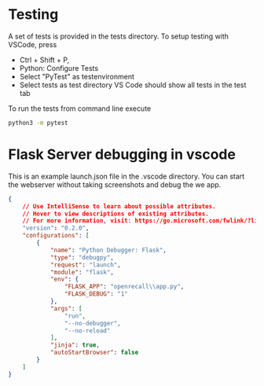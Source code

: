 # Testing

A set of tests is provided in the tests directory. To setup testing with VSCode, press 
* Ctrl + Shift + P, 
* Python: Configure Tests
* Select "PyTest" as testenvironment
* Select tests as test directory
VS Code should show all tests in the test tab

To run the tests from command line execute

```bash
python3 -m pytest
```

# Flask Server debugging in vscode
This is an example launch.json file in the .vscode directory. You can start the webserver without taking screenshots and debug the we app.

```json
{
    // Use IntelliSense to learn about possible attributes.
    // Hover to view descriptions of existing attributes.
    // For more information, visit: https://go.microsoft.com/fwlink/?linkid=830387
    "version": "0.2.0",
    "configurations": [
        {
            "name": "Python Debugger: Flask",
            "type": "debugpy",
            "request": "launch",
            "module": "flask",
            "env": {
                "FLASK_APP": "openrecall\\app.py",
                "FLASK_DEBUG": "1"
            },
            "args": [
                "run",
                "--no-debugger",
                "--no-reload"
            ],
            "jinja": true,
            "autoStartBrowser": false
        }
    ]
}
```